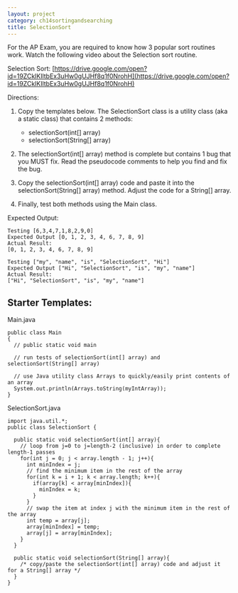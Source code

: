 ```yaml
---
layout: project
category: ch14sortingandsearching
title: SelectionSort
---
```


For the AP Exam, you are required to know how 3 popular sort routines work. Watch the following video about the Selection sort routine.

Selection Sort: [https://drive.google.com/open?id=19ZCklKIltbEx3uHw0gUJHf8q1f0NrohH](https://drive.google.com/open?id=19ZCklKIltbEx3uHw0gUJHf8q1f0NrohH)

Directions:

1. Copy the templates below. The SelectionSort class is a utility class (aka a static class) that contains 2 methods:
   - selectionSort(int[] array)
   - selectionSort(String[] array)

1. The selectionSort(int[] array) method is complete but contains 1 bug that you MUST fix. Read the pseudocode comments to help you find and fix the bug.
1. Copy the selectionSort(int[] array) code and paste it into the selectionSort(String[] array) method. Adjust the code for a String[] array.
1. Finally, test both methods using the Main class.

Expected Output:
```
Testing [6,3,4,7,1,8,2,9,0]
Expected Output [0, 1, 2, 3, 4, 6, 7, 8, 9]
Actual Result:
[0, 1, 2, 3, 4, 6, 7, 8, 9]

Testing ["my", "name", "is", "SelectionSort", "Hi"]
Expected Output ["Hi", "SelectionSort", "is", "my", "name"]
Actual Result:
["Hi", "SelectionSort", "is", "my", "name"]
```


## Starter Templates:

Main.java
```
public class Main
{
  // public static void main

  // run tests of selectionSort(int[] array) and selectionSort(String[] array)

  // use Java utility class Arrays to quickly/easily print contents of an array
  System.out.println(Arrays.toString(myIntArray));
}
```

SelectionSort.java
```
import java.util.*;
public class SelectionSort {

  public static void selectionSort(int[] array){
    // loop from j=0 to j=length-2 (inclusive) in order to complete length-1 passes
    for(int j = 0; j < array.length - 1; j++){
      int minIndex = j;
      // find the minimum item in the rest of the array
      for(int k = i + 1; k < array.length; k++){
        if(array[k] < array[minIndex]){
          minIndex = k;
        }
      }
      // swap the item at index j with the minimum item in the rest of the array
      int temp = array[j];
      array[minIndex] = temp;
      array[j] = array[minIndex];
    }
  }

  public static void selectionSort(String[] array){
    /* copy/paste the selectionSort(int[] array) code and adjust it for a String[] array */
  }
}
```
